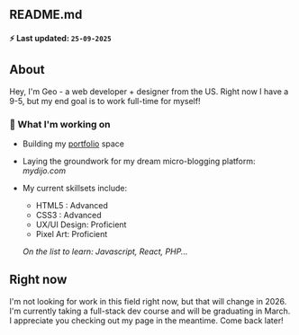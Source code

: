 ## README.md

#### ⚡ Last updated: `25-09-2025`

## About
Hey, I'm Geo - a web developer + designer from the US. Right now I have a 9-5, but my end goal is to work full-time for myself!

### 🌱 What I'm working on
- Building my [portfolio](https://geovongriffin.com/) space
- Laying the groundwork for my dream micro-blogging platform: _mydijo.com_
- My current skillsets include:
    * HTML5 : Advanced
    * CSS3 : Advanced
    * UX/UI Design: Proficient
    * Pixel Art: Proficient

    _On the list to learn: Javascript, React, PHP..._

## Right now
I'm not looking for work in this field right now, but that will change in 2026. I'm currently taking a full-stack dev course and will be graduating in March. I appreciate you checking out my page in the meantime. Come back later!
